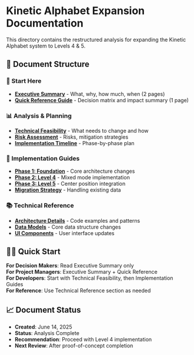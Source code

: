 # Kinetic Alphabet Expansion Documentation

This directory contains the restructured analysis for expanding the Kinetic Alphabet system to Levels 4 & 5.

## 📁 Document Structure

### 🎯 Start Here

- **[Executive Summary](01-executive-summary.md)** - What, why, how much, when (2 pages)
- **[Quick Reference Guide](02-quick-reference.md)** - Decision matrix and impact summary (1 page)

### 📊 Analysis & Planning

- **[Technical Feasibility](03-technical-feasibility.md)** - What needs to change and how
- **[Risk Assessment](04-risk-assessment.md)** - Risks, mitigation strategies
- **[Implementation Timeline](05-implementation-timeline.md)** - Phase-by-phase plan

### 🔧 Implementation Guides

- **[Phase 1: Foundation](06-phase1-foundation.md)** - Core architecture changes
- **[Phase 2: Level 4](07-phase2-level4.md)** - Mixed mode implementation
- **[Phase 3: Level 5](08-phase3-level5.md)** - Center position integration
- **[Migration Strategy](09-migration-strategy.md)** - Handling existing data

### 📚 Technical Reference

- **[Architecture Details](10-architecture-details.md)** - Code examples and patterns
- **[Data Models](11-data-models.md)** - Core data structure changes
- **[UI Components](12-ui-components.md)** - User interface updates

## 🏃‍♂️ Quick Start

**For Decision Makers**: Read Executive Summary only  
**For Project Managers**: Executive Summary + Quick Reference  
**For Developers**: Start with Technical Feasibility, then Implementation Guides  
**For Reference**: Use Technical Reference section as needed

## 📈 Document Status

- **Created**: June 14, 2025
- **Status**: Analysis Complete
- **Recommendation**: Proceed with Level 4 implementation
- **Next Review**: After proof-of-concept completion
